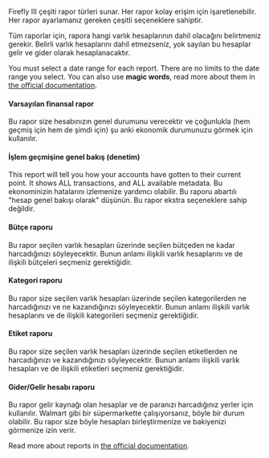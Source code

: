 Firefly III çeşiti rapor türleri sunar. Her rapor kolay erişim için işaretlenebilir. Her rapor ayarlamanız gereken çeşitli seçeneklere sahiptir.

Tüm raporlar için, rapora hangi varlık hesaplarının dahil olacağını belirtmeniz gerekir. Belirli varlık hesaplarını dahil etmezseniz, yok sayılan bu hesaplar gelir ve gider olarak hesaplanacaktır.

You must select a date range for each report. There are no limits to the date range you select. You can also use **magic words**, read more about them in [the official documentation](https://docs.firefly-iii.org/advanced-concepts/reports).

#### Varsayılan finansal rapor

Bu rapor size hesabınızın genel durumunu verecektir ve çoğunlukla (hem geçmiş için hem de şimdi için) şu anki ekonomik durumunuzu görmek için kullanılır.

#### İşlem geçmişine genel bakış (denetim)

This report will tell you how your accounts have gotten to their current point. It shows ALL transactions, and ALL available metadata. Bu ekonominizin hatalarını izlemenize yardımcı olabilir. Bu raporu abartılı "hesap genel bakışı olarak" düşünün. Bu rapor ekstra seçeneklere sahip değildir.

#### Bütçe raporu

Bu rapor seçilen varlık hesapları üzerinde seçilen bütçeden ne kadar harcadığınızı söyleyecektir. Bunun anlamı ilişkili varlık hesaplarını ve de ilişkili bütçeleri seçmeniz gerektiğidir.

#### Kategori raporu

Bu rapor size seçilen varlık hesapları üzerinde seçilen kategorilerden ne harcadığınızı ve ne kazandığınızı söyleyecektir. Bunun anlamı ilişkili varlık hesaplarını ve de ilişkili kategorileri seçmeniz gerektiğidir.

#### Etiket raporu

Bu rapor size seçilen varlık hesapları üzerinde seçilen etiketlerden ne harcadığınızı ve kazandığınızı söyleyecektir. Bunun anlamı ilişkili varlık hesapları ve de ilişkili etiketleri seçmeniz gerektiğidir.

#### Gider/Gelir hesabı raporu

Bu rapor gelir kaynağı olan hesaplar ve de paranızı harcadığınız yerler için kullanılır. Walmart gibi bir süpermarkette çalışıyorsanız, böyle bir durum olabilir. Bu rapor size böyle hesapları birleştirmenize ve bakiyenizi görmenize izin verir.

Read more about reports in [the official documentation](https://docs.firefly-iii.org/advanced-concepts/reports).